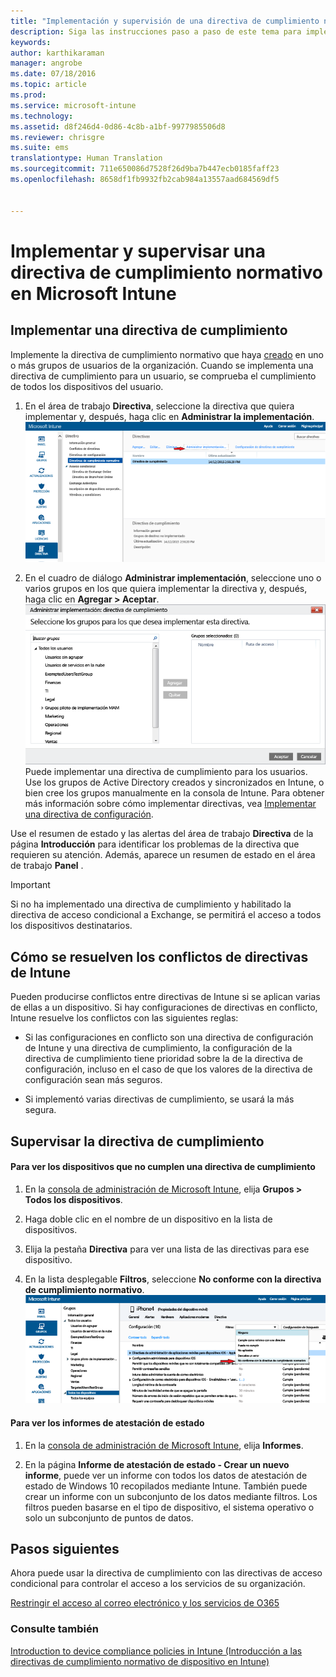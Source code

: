 ```yaml
---
title: "Implementación y supervisión de una directiva de cumplimiento normativo | Microsoft Intune"
description: Siga las instrucciones paso a paso de este tema para implementar y supervisar una directiva de cumplimiento normativo del dispositivo.
keywords: 
author: karthikaraman
manager: angrobe
ms.date: 07/18/2016
ms.topic: article
ms.prod: 
ms.service: microsoft-intune
ms.technology: 
ms.assetid: d8f246d4-0d86-4c8b-a1bf-9977985506d8
ms.reviewer: chrisgre
ms.suite: ems
translationtype: Human Translation
ms.sourcegitcommit: 711e650086d7528f26d9ba7b447ecb0185faff23
ms.openlocfilehash: 8658df1fb9932fb2cab984a13557aad684569df5


---
```


# Implementar y supervisar una directiva de cumplimiento normativo en Microsoft Intune
## Implementar una directiva de cumplimiento
Implemente la directiva de cumplimiento normativo que haya [creado](create-a-device-compliance-policy-in-microsoft-intune.md) en uno o más grupos de usuarios de la organización. Cuando se implementa una directiva de cumplimiento para un usuario, se comprueba el cumplimiento de todos los dispositivos del usuario.

1.  En el área de trabajo **Directiva**, seleccione la directiva que quiera implementar y, después, haga clic en **Administrar la implementación**.
![Captura de pantalla de la página de directiva de cumplimiento normativo, donde se muestra la opción de menú Administrar implementación en la parte superior](./media/intune-sa-3c-deploy-compliance-policy2.png)

2.  En el cuadro de diálogo **Administrar implementación**, seleccione uno o varios grupos en los que quiera implementar la directiva y, después, haga clic en **Agregar > Aceptar**.
![Captura de pantalla del cuadro de diálogo Administrar implementación](./media/intune-sa-3d-deploy-compliance-policy3-Manage.png) Puede implementar una directiva de cumplimiento para los usuarios. Use los grupos de Active Directory creados y sincronizados en Intune, o bien cree los grupos manualmente en la consola de Intune. Para obtener más información sobre cómo implementar directivas, vea [Implementar una directiva de configuración](manage-settings-and-features-on-your-devices-with-microsoft-intune-policies.md).

Use el resumen de estado y las alertas del área de trabajo **Directiva** de la página **Introducción** para identificar los problemas de la directiva que requieren su atención. Además, aparece un resumen de estado en el área de trabajo **Panel** .

> [!IMPORTANT]
> Si no ha implementado una directiva de cumplimiento y habilitado la directiva de acceso condicional a Exchange, se permitirá el acceso a todos los dispositivos destinatarios.

## Cómo se resuelven los conflictos de directivas de Intune
Pueden producirse conflictos entre directivas de Intune si se aplican varias de ellas a un dispositivo. Si hay configuraciones de directivas en conflicto, Intune resuelve los conflictos con las siguientes reglas:

-   Si las configuraciones en conflicto son una directiva de configuración de Intune y una directiva de cumplimiento, la configuración de la directiva de cumplimiento tiene prioridad sobre la de la directiva de configuración, incluso en el caso de que los valores de la directiva de configuración sean más seguros.

-   Si implementó varias directivas de cumplimiento, se usará la más segura.

## Supervisar la directiva de cumplimiento

#### Para ver los dispositivos que no cumplen una directiva de cumplimiento

1.  En la [consola de administración de Microsoft Intune](https://manage.microsoft.com), elija **Grupos > Todos los dispositivos**.

2.  Haga doble clic en el nombre de un dispositivo en la lista de dispositivos.

3.  Elija la pestaña **Directiva** para ver una lista de las directivas para ese dispositivo.

4.  En la lista desplegable **Filtros**, seleccione **No conforme con la directiva de cumplimiento normativo**.
![Captura de pantalla que muestra la lista de opciones de la lista de filtros](./media/intune-sa-3e-view-device-noncompliance.png)

#### Para ver los informes de atestación de estado

1.  En la [consola de administración de Microsoft Intune](https://manage.microsoft.com), elija **Informes**.

2.  En la página **Informe de atestación de estado - Crear un nuevo informe**, puede ver un informe con todos los datos de atestación de estado de Windows 10 recopilados mediante Intune. También puede crear un informe con un subconjunto de los datos mediante filtros. Los filtros pueden basarse en el tipo de dispositivo, el sistema operativo o solo un subconjunto de puntos de datos.


## Pasos siguientes
Ahora puede usar la directiva de cumplimiento con las directivas de acceso condicional para controlar el acceso a los servicios de su organización.

[Restringir el acceso al correo electrónico y los servicios de O365](restrict-access-to-email-and-o365-services-with-microsoft-intune.md)


### Consulte también
[Introduction to device compliance policies in Intune (Introducción a las directivas de cumplimiento normativo de dispositivo en Intune)](introduction-to-device-compliance-policies-in-microsoft-intune.md)



<!--HONumber=Aug16_HO3-->


